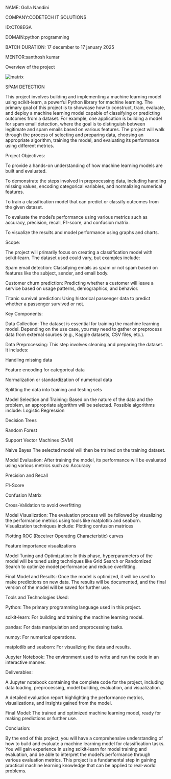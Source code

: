 NAME: Golla Nandini

COMPANY:CODETECH IT SOLUTIONS

ID:CT08EGA

DOMAIN:python programming

BATCH DURATION: 17 december to 17 january 2025

MENTOR:santhosh kumar

Overview of the project

![matrix](https://github.com/user-attachments/assets/af6c546a-0efe-4af3-bdde-b7e61894ba6e)

SPAM DETECTION



This project involves building and implementing a machine learning model using scikit-learn, a powerful Python library for machine learning. The primary goal of this project is to showcase how to construct, train, evaluate, and deploy a machine learning model capable of classifying or predicting outcomes from a dataset. For example, one application is building a model for spam email detection, where the goal is to distinguish between legitimate and spam emails based on various features. The project will walk through the process of selecting and preparing data, choosing an appropriate algorithm, training the model, and evaluating its performance using different metrics.

Project Objectives:

To provide a hands-on understanding of how machine learning models are built and evaluated.

To demonstrate the steps involved in preprocessing data, including handling missing values, encoding categorical variables, and normalizing numerical features.

To train a classification model that can predict or classify outcomes from the given dataset.

To evaluate the model’s performance using various metrics such as accuracy, precision, recall, F1-score, and confusion matrix.

To visualize the results and model performance using graphs and charts.

Scope:

The project will primarily focus on creating a classification model with scikit-learn. The dataset used could vary, but examples include:

Spam email detection: Classifying emails as spam or not spam based on features like the subject, sender, and email body.

Customer churn prediction: Predicting whether a customer will leave a service based on usage patterns, demographics, and behavior.

Titanic survival prediction: Using historical passenger data to predict whether a passenger survived or not.

Key Components:

Data Collection: The dataset is essential for training the machine learning model. Depending on the use case, you may need to gather or preprocess data from external sources (e.g., Kaggle datasets, CSV files, etc.).

Data Preprocessing: This step involves cleaning and preparing the dataset. It includes:

Handling missing data

Feature encoding for categorical data

Normalization or standardization of numerical data

Splitting the data into training and testing sets

Model Selection and Training: Based on the nature of the data and the problem, an appropriate algorithm will be selected. Possible algorithms include:
Logistic Regression

Decision Trees

Random Forest

Support Vector Machines (SVM)

Naive Bayes The selected model will then be trained on the training dataset.

Model Evaluation: After training the model, its performance will be evaluated using various metrics such as:
Accuracy

Precision and Recall

F1-Score

Confusion Matrix

Cross-Validation to avoid overfitting

Model Visualization: The evaluation process will be followed by visualizing the performance metrics using tools like matplotlib and seaborn. Visualization techniques include:
Plotting confusion matrices

Plotting ROC (Receiver Operating Characteristic) curves

Feature importance visualizations

Model Tuning and Optimization: In this phase, hyperparameters of the model will be tuned using techniques like Grid Search or Randomized Search to optimize model performance and reduce overfitting.

Final Model and Results: Once the model is optimized, it will be used to make predictions on new data. The results will be documented, and the final version of the model will be saved for further use.

Tools and Technologies Used:

Python: The primary programming language used in this project.

scikit-learn: For building and training the machine learning model.

pandas: For data manipulation and preprocessing tasks.

numpy: For numerical operations.

matplotlib and seaborn: For visualizing the data and results.

Jupyter Notebook: The environment used to write and run the code in an interactive manner.

Deliverables:

A Jupyter notebook containing the complete code for the project, including data loading, preprocessing, model building, evaluation, and visualization.

A detailed evaluation report highlighting the performance metrics, visualizations, and insights gained from the model.

Final Model: The trained and optimized machine learning model, ready for making predictions or further use.

Conclusion:

By the end of this project, you will have a comprehensive understanding of how to build and evaluate a machine learning model for classification tasks. You will gain experience in using scikit-learn for model training and evaluation, and be able to interpret the model’s performance through various evaluation metrics. This project is a fundamental step in gaining practical machine learning knowledge that can be applied to real-world problems.
